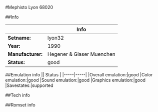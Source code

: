 #Mephisto Lyon 68020

##Info

||Info|
|-----|-----|
|**Setname:**|lyon32
|**Year:**|1990
|**Manufacturer:**|Hegener & Glaser Muenchen
|**Status:**|good

##Emulation info
|| Status |
|-----|-----|
|Overall emulation:|good
|Color emulation:|good
|Sound emulation:|good
|Graphics emulation:|good
|Savestates:|supported

##Tech info

##Romset info

<!--- START OF EDITED COMMENT DO NOT TOUCH TEXT ABOVE-->
